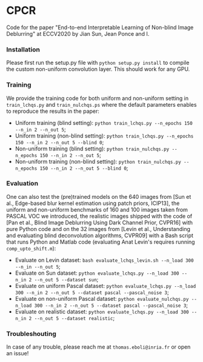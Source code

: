 # CPCR

Code for the paper "End-to-end Interpretable Learning of Non-blind Image Deblurring" at ECCV2020 by Jian Sun, Jean Ponce and I.

### Installation

Please first run the setup.py file with `python setup.py install` to compile the custom non-uniform convolution layer. This should work for any GPU.

### Training

We provide the training code for both uniform and non-uniform setting in `train_lchqs.py` and `train_nulchqs.ps` where the default parameters enables to reproduce the results in the paper:

* Uniform training (blind setting): `python train_lchqs.py --n_epochs 150 --n_in 2 --n_out 5`;
* Uniform training (non-blind setting): `python train_lchqs.py --n_epochs 150 --n_in 2 --n_out 5 --blind 0`;
* Non-uniform training (blind setting): `python train_nulchqs.py --n_epochs 150 --n_in 2 --n_out 5`;
* Non-uniform training (non-blind setting): `python train_nulchqs.py --n_epochs 150 --n_in 2 --n_out 5 --blind 0`;

### Evaluation

One can also test the (pre)trained models on the 640 images from [Sun et al., Edge-based blur kernel estimation using patch priors, ICIP13], the uniform and non-uniform benchmarks of 160 and 100 images taken from PASCAL VOC we introduced, the realistic images shipped with the code of [Pan et al., Blind Image Deblurring Using Dark Channel Prior, CVPR16] with pure Python code and on the 32 images from [Levin et al., Understanding and evaluating blind deconvolution algorithms, CVPR09] with a Bash script that runs Python and Matlab code (evaluating Anat Levin's requires running `comp_upto_shift.m`):

* Evaluate on Levin dataset: `bash evaluate_lchqs_levin.sh --n_load 300 --n_in --n_out 5`;
* Evaluate on Sun dataset: `python evaluate_lchqs.py --n_load 300 --n_in 2 --n_out 5 --dataset sun`;
* Evaluate on uniform Pascal dataset: `python evaluate_lchqs.py --n_load 300 --n_in 2 --n_out 5 --dataset pascal --pascal_noise 3`;
* Evaluate on non-uniform Pascal dataset: `python evaluate_nulchqs.py --n_load 300 --n_in 2 --n_out 5 --dataset pascal --pascal_noise 3`;
* Evaluate on realistic dataset: `python evaluate_lchqs.py --n_load 300 --n_in 2 --n_out 5 --dataset realistic`;

### Troubleshouting

In case of any trouble, please reach me at `thomas.eboli@inria.fr` or open an issue!
